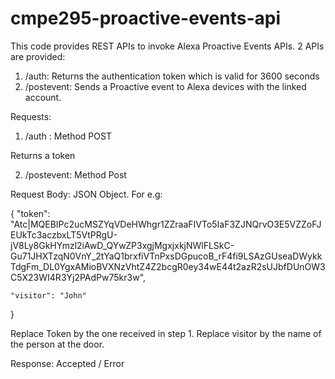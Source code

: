 # cmpe295-proactive-events-api

This code provides REST APIs to invoke Alexa Proactive Events APIs. 2 APIs are provided:
1) /auth: Returns the authentication token which is valid for 3600 seconds
2) /postevent: Sends a Proactive event to Alexa devices with the linked account.

Requests:

1) /auth : Method POST

Returns a token

2) /postevent: Method Post

Request Body: JSON Object. For e.g:

{
    "token": "Atc|MQEBIPc2ucMSZYqVDeHWhgr1ZZraaFIVTo5IaF3ZJNQrvO3E5VZZoFJEUkTc3aczbxLT5VtPRgU-jV8Ly8GkHYmzl2iAwD_QYwZP3xgjMgxjxkjNWlFLSkC-Gu71JHXTzqN0VnY_2tYaQ1brxfiVTnPxsDGpucoB_rF4fi9LSAzGUseaDWykkTdgFm_DL0YgxAMioBVXNzVhtZ4Z2bcgR0ey34wE44t2azR2sUJbfDUnOW3C5X23WI4R3Yj2PAdPw75kr3w",

    "visitor": "John"
}

Replace Token by the one received in step 1. Replace visitor by the name of the person at the door. 

Response: Accepted / Error

